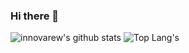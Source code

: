 ### Hi there 👋

![innovarew's github stats](https://github-readme-stats.vercel.app/api?username=innovarew&show_icons=true&count_private=true)
![Top Lang's](https://github-readme-stats.vercel.app/api/top-langs/?username=innovarew&layout=compact)


<!--
**innovarew/innovarew** is a ✨ _special_ ✨ repository because its `README.md` (this file) appears on your GitHub profile.

Here are some ideas to get you started:

- 🔭 I’m currently working on ...
- 🌱 I’m currently learning ...
- 👯 I’m looking to collaborate on ...
- 🤔 I’m looking for help with ...
- 💬 Ask me about ...
- 📫 How to reach me: ...
- 😄 Pronouns: ...
- ⚡ Fun fact: ...
-->
